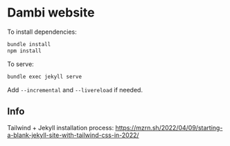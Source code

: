 # Dambi website

To install dependencies:
```bash
bundle install
npm install
```

To serve:
```bash
bundle exec jekyll serve
```

Add `--incremental` and `--livereload` if needed.

## Info 

Tailwind + Jekyll installation process: https://mzrn.sh/2022/04/09/starting-a-blank-jekyll-site-with-tailwind-css-in-2022/
